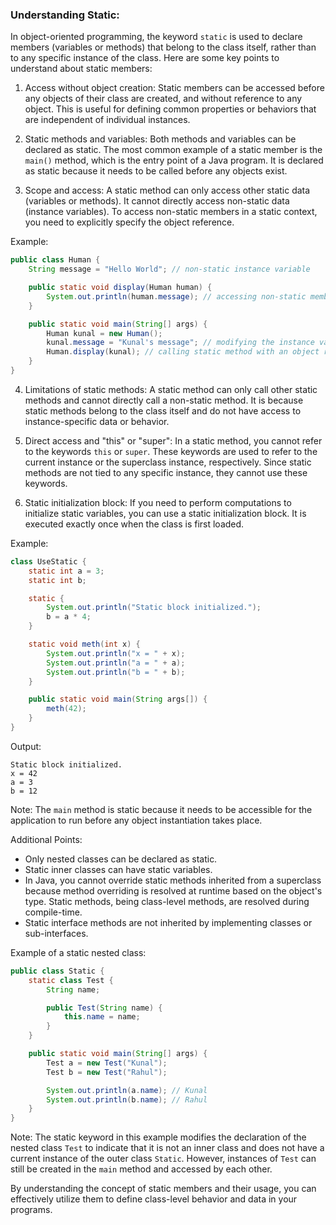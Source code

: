 ### Understanding Static:

In object-oriented programming, the keyword `static` is used to declare members (variables or methods) that belong to the class itself, rather than to any specific instance of the class. Here are some key points to understand about static members:

1. Access without object creation: Static members can be accessed before any objects of their class are created, and without reference to any object. This is useful for defining common properties or behaviors that are independent of individual instances.

2. Static methods and variables: Both methods and variables can be declared as static. The most common example of a static member is the `main()` method, which is the entry point of a Java program. It is declared as static because it needs to be called before any objects exist.

3. Scope and access: A static method can only access other static data (variables or methods). It cannot directly access non-static data (instance variables). To access non-static members in a static context, you need to explicitly specify the object reference.

Example:

```java
public class Human {
    String message = "Hello World"; // non-static instance variable

    public static void display(Human human) {
		System.out.println(human.message); // accessing non-static member using an object reference
    }

    public static void main(String[] args) {
        Human kunal = new Human();
        kunal.message = "Kunal's message"; // modifying the instance variable
        Human.display(kunal); // calling static method with an object reference
    }
}
```

4. Limitations of static methods: A static method can only call other static methods and cannot directly call a non-static method. It is because static methods belong to the class itself and do not have access to instance-specific data or behavior.

5. Direct access and "this" or "super": In a static method, you cannot refer to the keywords `this` or `super`. These keywords are used to refer to the current instance or the superclass instance, respectively. Since static methods are not tied to any specific instance, they cannot use these keywords.

6. Static initialization block: If you need to perform computations to initialize static variables, you can use a static initialization block. It is executed exactly once when the class is first loaded.

Example:

```java
class UseStatic {
    static int a = 3;
    static int b;

    static {
        System.out.println("Static block initialized.");
        b = a * 4;
    }

    static void meth(int x) {
        System.out.println("x = " + x);
        System.out.println("a = " + a);
        System.out.println("b = " + b);
    }

    public static void main(String args[]) {
        meth(42);
    }
}
```

Output:
```
Static block initialized.
x = 42
a = 3
b = 12
```

Note: The `main` method is static because it needs to be accessible for the application to run before any object instantiation takes place.

Additional Points:

- Only nested classes can be declared as static.
- Static inner classes can have static variables.
- In Java, you cannot override static methods inherited from a superclass because method overriding is resolved at runtime based on the object's type. Static methods, being class-level methods, are resolved during compile-time.
- Static interface methods are not inherited by implementing classes or sub-interfaces.

Example of a static nested class:

```java
public class Static {
    static class Test {
        String name;

        public Test(String name) {
            this.name = name;
        }
    }

    public static void main(String[] args) {
        Test a = new Test("Kunal");
        Test b = new Test("Rahul");

        System.out.println(a.name); // Kunal
        System.out.println(b.name); // Rahul
    }
}
```

Note: The static keyword in this example modifies the declaration of the nested class `Test` to indicate that it is not an inner class and does not have a current instance of the outer class `Static`. However, instances of `Test` can still be created in the `main` method and accessed by each other.

By understanding the concept of static members and their usage, you can effectively utilize them to define class-level behavior and data in your programs.

